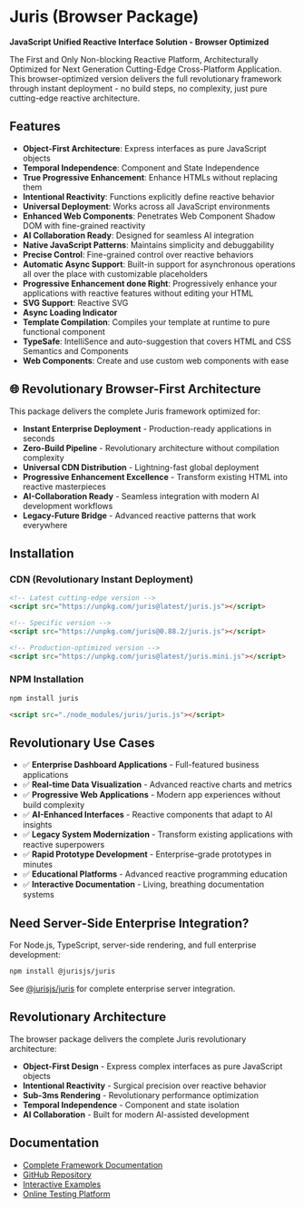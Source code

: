 # Juris (Browser Package)

**JavaScript Unified Reactive Interface Solution - Browser Optimized**

The First and Only Non-blocking Reactive Platform, Architecturally Optimized for Next Generation Cutting-Edge Cross-Platform Application. This browser-optimized version delivers the full revolutionary framework through instant deployment - no build steps, no complexity, just pure cutting-edge reactive architecture.

## Features

- **Object-First Architecture**: Express interfaces as pure JavaScript objects
- **Temporal Independence**: Component and State Independence
- **True Progressive Enhancement**: Enhance HTMLs without replacing them
- **Intentional Reactivity**: Functions explicitly define reactive behavior
- **Universal Deployment**: Works across all JavaScript environments
- **Enhanced Web Components**: Penetrates Web Component Shadow DOM with fine-grained reactivity
- **AI Collaboration Ready**: Designed for seamless AI integration
- **Native JavaScript Patterns**: Maintains simplicity and debuggability
- **Precise Control**: Fine-grained control over reactive behaviors
- **Automatic Async Support**: Built-in support for asynchronous operations all over the place with customizable placeholders
- **Progressive Enhancement done Right**: Progressively enhance your applications with reactive features without editing your HTML
- **SVG Support**: Reactive SVG
- **Async Loading Indicator**
- **Template Compilation**: Compiles your template at runtime to pure functional component
- **TypeSafe**: IntelliSence and auto-suggestion that covers HTML and CSS Semantics and Components
- **Web Components**: Create and use custom web components with ease

## 🌐 Revolutionary Browser-First Architecture

This package delivers the complete Juris framework optimized for:
- **Instant Enterprise Deployment** - Production-ready applications in seconds
- **Zero-Build Pipeline** - Revolutionary architecture without compilation complexity
- **Universal CDN Distribution** - Lightning-fast global deployment
- **Progressive Enhancement Excellence** - Transform existing HTML into reactive masterpieces
- **AI-Collaboration Ready** - Seamless integration with modern AI development workflows
- **Legacy-Future Bridge** - Advanced reactive patterns that work everywhere

## Installation

### CDN (Revolutionary Instant Deployment)

```html
<!-- Latest cutting-edge version -->
<script src="https://unpkg.com/juris@latest/juris.js"></script>

<!-- Specific version -->
<script src="https://unpkg.com/juris@0.88.2/juris.js"></script>

<!-- Production-optimized version -->
<script src="https://unpkg.com/juris@latest/juris.mini.js"></script>
```

### NPM Installation

```bash
npm install juris
```

```html
<script src="./node_modules/juris/juris.js"></script>
```

## Revolutionary Use Cases

- ✅ **Enterprise Dashboard Applications** - Full-featured business applications
- ✅ **Real-time Data Visualization** - Advanced reactive charts and metrics
- ✅ **Progressive Web Applications** - Modern app experiences without build complexity
- ✅ **AI-Enhanced Interfaces** - Reactive components that adapt to AI insights
- ✅ **Legacy System Modernization** - Transform existing applications with reactive superpowers
- ✅ **Rapid Prototype Development** - Enterprise-grade prototypes in minutes
- ✅ **Educational Platforms** - Advanced reactive programming education
- ✅ **Interactive Documentation** - Living, breathing documentation systems

## Need Server-Side Enterprise Integration?

For Node.js, TypeScript, server-side rendering, and full enterprise development:

```bash
npm install @jurisjs/juris
```

See [@jurisjs/juris](https://www.npmjs.com/package/@jurisjs/juris) for complete enterprise server integration.

## Revolutionary Architecture

The browser package delivers the complete Juris revolutionary architecture:

- **Object-First Design** - Express complex interfaces as pure JavaScript objects
- **Intentional Reactivity** - Surgical precision over reactive behavior
- **Sub-3ms Rendering** - Revolutionary performance optimization
- **Temporal Independence** - Component and state isolation
- **AI Collaboration** - Built for modern AI-assisted development

## Documentation

- [Complete Framework Documentation](https://jurisjs.com)
- [GitHub Repository](https://github.com/jurisjs/juris)
- [Interactive Examples](https://codepen.io/jurisauthor)
- [Online Testing Platform](https://jurisjs.com/tests/juris_pure_test_interface.html)